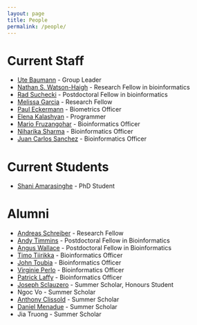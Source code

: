 ```yaml
---
layout: page
title: People
permalink: /people/
---
```


# Current Staff

  * [Ute Baumann](http://www.adelaide.edu.au/directory/ute.baumann) - Group Leader
  * [Nathan S. Watson-Haigh](https://researchers.adelaide.edu.au/profile/nathan.watson-haigh) - Research Fellow in bioinformatics
  * [Rad Suchecki](https://researchers.adelaide.edu.au/profile/radoslaw.suchecki) - Postdoctoral Fellow in bioinformatics
  * [Melissa Garcia](https://researchers.adelaide.edu.au/profile/melissa.garcia) - Research Fellow
  * [Paul Eckermann](http://www.adelaide.edu.au/directory/paul.eckermann) - Biometrics Officer
  * [Elena Kalashyan](http://www.adelaide.edu.au/directory/elena.kalashyan) - Programmer
  * [Mario Fruzangohar](http://www.adelaide.edu.au/directory/mario.fruzangohar) - Bioinformatics Officer
  * [Niharika Sharma](http://www.adelaide.edu.au/directory/niharika.sharma) - Bioinformatics Officer
  * [Juan Carlos Sanchez]() - Bioinformatics Officer
  
# Current Students

  * [Shani Amarasinghe](http://www.adelaide.edu.au/phonebook/?dsn=directory.phonebook;id=233762;m=view) - PhD Student

# Alumni

  * [Andreas Schreiber](http://people.unisa.edu.au/Andreas.Schreiber) - Research Fellow
  * [Andy Timmins](https://researchers.adelaide.edu.au/profile/andy.timmins) - Postdoctoral Fellow in Bioinformatics
  * [Angus Wallace](http://www.flinders.edu.au/people/angus.wallace) - Postdoctoral Fellow in Bioinformatics
  * [Timo Tiirikka](https://www.researchgate.net/profile/Timo_Tiirikka) - Bioinformatics Officer
  * [John Toubia](http://people.unisa.edu.au/John.Toubia) - Bioinformatics Officer
  * [Virginie Perlo](https://www.linkedin.com/in/virginie-perlo-2181638/) - Bioinformatics Officer
  * [Patrick Laffy](https://www.researchgate.net/profile/Patrick_Laffy) - Bioinformatics Officer
  * [Joseph Sclauzero](https://www.linkedin.com/in/joseph-sclauzero-22668010b/) - Summer Scholar, Honours Student
  * Ngoc Vo - Summer Scholar
  * [Anthony Clissold](https://www.linkedin.com/in/anthonyclissold/) - Summer Scholar
  * [Daniel Menadue](https://www.linkedin.com/in/daniel-menadue-1435269b/) - Summer Scholar
  * Jia Truong - Summer Scholar
